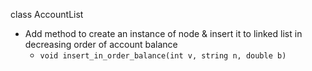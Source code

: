class AccountList
- Add method to create an instance of node & insert it to linked list in decreasing order of account balance
  - `void insert_in_order_balance(int v, string n, double b)`

